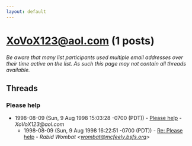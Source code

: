 ```yaml
---
layout: default
---
```


# XoVoX123@aol.com (1 posts)

_Be aware that many list participants used multiple email addresses over their time active on the list. As such this page may not contain all threads available._

## Threads

### Please help
+ 1998-08-09 (Sun, 9 Aug 1998 15:03:28 -0700 (PDT)) - [Please help](/archive/1998/08/13f4c48eb863a73726afd9c3172f791a640482af3320226fca91989f8ed92bb3) - _XoVoX123@aol.com_
  + 1998-08-09 (Sun, 9 Aug 1998 16:22:51 -0700 (PDT)) - [Re: Please help](/archive/1998/08/6d51b1870dfc6c4c4b08f298ed7032317bf7beb94d0e3af3382f94354162a586) - _Rabid Wombat \<wombat@mcfeely.bsfs.org\>_

